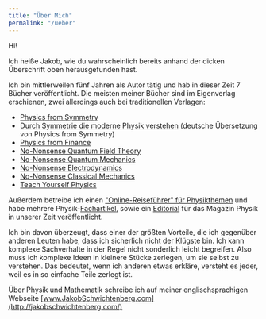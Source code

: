 ```yaml
---
title: "Über Mich"
permalink: "/ueber"
---
```


Hi!

Ich heiße Jakob, wie du wahrscheinlich bereits anhand der dicken Überschrift oben herausgefunden hast. 

Ich bin mittlerweilen fünf Jahren als Autor tätig und hab in dieser Zeit 7 Bücher veröffentlicht. Die meisten meiner Bücher sind im Eigenverlag erschienen, zwei allerdings auch bei traditionellen Verlagen:
- [Physics from Symmetry](https://www.springer.com/de/book/9783319192017)
- [Durch Symmetrie die moderne Physik verstehen](https://www.springer.com/de/book/9783662538111) (deutsche Übersetzung von Physics from Symmetry)
- [Physics from Finance](https://www.amazon.com/Physics-Finance-introduction-fundamental-interactions/dp/1795882417)
- [No-Nonsense Quantum Field Theory](https://amzn.to/39WtyY5)
- [No-Nonsense Quantum Mechanics](https://nononsensebooks.com/qm/)
- [No-Nonsense Electrodynamics](https://nononsensebooks.com/edyn/)
- [No-Nonsense Classical Mechanics](https://nononsensebooks.com/cm/)
- [Teach Yourself Physics](https://www.amazon.com/Teach-Yourself-Physics-travel-companion-ebook/dp/B084RSFZLX/)

Außerdem betreibe ich einen ["Online-Reiseführer" für Physikthemen](https://physicstravelguide.com/) und habe mehrere Physik-[Fachartikel](https://inspirehep.net/literature?sort=mostrecent&size=25&page=1&q=jakob%20schwichtenberg), sowie ein [Editorial](https://www.onlinelibrary.wiley.com/doi/full/10.1002/piuz.201870402) für das Magazin Physik in unserer Zeit veröffentlicht. 

Ich bin davon überzeugt, dass einer der größten Vorteile, die ich gegenüber anderen Leuten habe, dass ich sicherlich nicht der Klügste bin. Ich kann komplexe Sachverhalte in der Regel nicht sonderlich leicht begreifen. Also muss ich komplexe Ideen in kleinere Stücke zerlegen, um sie selbst zu verstehen. Das bedeutet, wenn ich anderen etwas erkläre, versteht es jeder, weil es in so einfache Teile zerlegt ist.

Über Physik und Mathematik schreibe ich auf meiner englischsprachigen Webseite [www.JakobSchwichtenberg.com](http://jakobschwichtenberg.com/)










